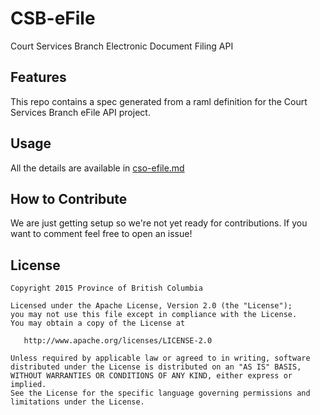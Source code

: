 # CSB-eFile
Court Services Branch Electronic Document Filing API

## Features
This repo contains a spec generated from a raml definition for the Court Services Branch eFile API project.

## Usage
All the details are available in [cso-efile.md](dist/cso-efile.md)

## How to Contribute
We are just getting setup so we're not yet ready for contributions. If you want to comment feel free to open an issue!

## License


    Copyright 2015 Province of British Columbia

    Licensed under the Apache License, Version 2.0 (the "License");
    you may not use this file except in compliance with the License.
    You may obtain a copy of the License at 

       http://www.apache.org/licenses/LICENSE-2.0

    Unless required by applicable law or agreed to in writing, software
    distributed under the License is distributed on an "AS IS" BASIS,
    WITHOUT WARRANTIES OR CONDITIONS OF ANY KIND, either express or implied.
    See the License for the specific language governing permissions and
    limitations under the License.
   
